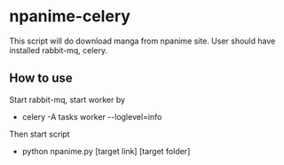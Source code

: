 # npanime-celery
This script will do download manga from npanime site. User should have installed rabbit-mq, celery.

## How to use
Start rabbit-mq, start worker by

- celery -A tasks worker --loglevel=info

Then start script

- python npanime.py [target link] [target folder]
